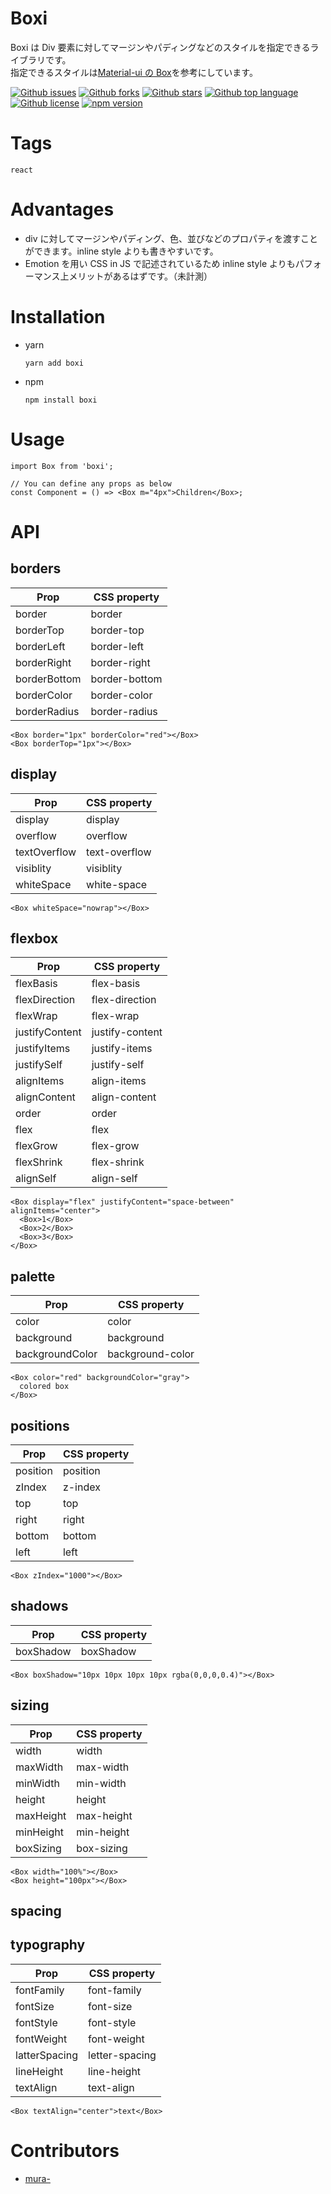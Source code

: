 # Boxi

Boxi は Div 要素に対してマージンやパディングなどのスタイルを指定できるライブラリです。  
指定できるスタイルは[Material-ui の Box](https://material-ui.com/components/box/)を参考にしています。

[![Github issues](https://img.shields.io/github/issues/mura-/boxi)](https://github.com/mura-/boxi/issues)
[![Github forks](https://img.shields.io/github/forks/mura-/boxi)](https://github.com/mura-/boxi/network/members)
[![Github stars](https://img.shields.io/github/stars/mura-/boxi)](https://github.com/mura-/boxi/stargazers)
[![Github top language](https://img.shields.io/github/languages/top/mura-/boxi)](https://github.com/mura-/boxi/)
[![Github license](https://img.shields.io/github/license/mura-/boxi)](https://github.com/mura-/boxi/)
[![npm version](https://badge.fury.io/js/boxi.svg)](https://badge.fury.io/js/boxi)

# Tags

`react`

# Advantages

- div に対してマージンやパディング、色、並びなどのプロパティを渡すことができます。inline style よりも書きやすいです。
- Emotion を用い CSS in JS で記述されているため inline style よりもパフォーマンス上メリットがあるはずです。（未計測）

# Installation

- yarn

  ```
  yarn add boxi
  ```

- npm
  ```
  npm install boxi
  ```

# Usage

```tsx
import Box from 'boxi';

// You can define any props as below
const Component = () => <Box m="4px">Children</Box>;
```

# API

## borders

| Prop         | CSS property  |
| ------------ | ------------- |
| border       | border        |
| borderTop    | border-top    |
| borderLeft   | border-left   |
| borderRight  | border-right  |
| borderBottom | border-bottom |
| borderColor  | border-color  |
| borderRadius | border-radius |

```tsx
<Box border="1px" borderColor="red"></Box>
<Box borderTop="1px"></Box>
```

## display

| Prop         | CSS property  |
| ------------ | ------------- |
| display      | display       |
| overflow     | overflow      |
| textOverflow | text-overflow |
| visiblity    | visiblity     |
| whiteSpace   | white-space   |

```tsx
<Box whiteSpace="nowrap"></Box>
```

## flexbox

| Prop           | CSS property    |
| -------------- | --------------- |
| flexBasis      | flex-basis      |
| flexDirection  | flex-direction  |
| flexWrap       | flex-wrap       |
| justifyContent | justify-content |
| justifyItems   | justify-items   |
| justifySelf    | justify-self    |
| alignItems     | align-items     |
| alignContent   | align-content   |
| order          | order           |
| flex           | flex            |
| flexGrow       | flex-grow       |
| flexShrink     | flex-shrink     |
| alignSelf      | align-self      |

```tsx
<Box display="flex" justifyContent="space-between" alignItems="center">
  <Box>1</Box>
  <Box>2</Box>
  <Box>3</Box>
</Box>
```

## palette

| Prop            | CSS property     |
| --------------- | ---------------- |
| color           | color            |
| background      | background       |
| backgroundColor | background-color |

```tsx
<Box color="red" backgroundColor="gray">
  colored box
</Box>
```

## positions

| Prop     | CSS property |
| -------- | ------------ |
| position | position     |
| zIndex   | z-index      |
| top      | top          |
| right    | right        |
| bottom   | bottom       |
| left     | left         |

```tsx
<Box zIndex="1000"></Box>
```

## shadows

| Prop      | CSS property |
| --------- | ------------ |
| boxShadow | boxShadow    |

```tsx
<Box boxShadow="10px 10px 10px 10px rgba(0,0,0,0.4)"></Box>
```

## sizing

| Prop      | CSS property |
| --------- | ------------ |
| width     | width        |
| maxWidth  | max-width    |
| minWidth  | min-width    |
| height    | height       |
| maxHeight | max-height   |
| minHeight | min-height   |
| boxSizing | box-sizing   |

```tsx
<Box width="100%"></Box>
<Box height="100px"></Box>
```

## spacing

## typography

| Prop          | CSS property   |
| ------------- | -------------- |
| fontFamily    | font-family    |
| fontSize      | font-size      |
| fontStyle     | font-style     |
| fontWeight    | font-weight    |
| latterSpacing | letter-spacing |
| lineHeight    | line-height    |
| textAlign     | text-align     |

```tsx
<Box textAlign="center">text</Box>
```

# Contributors

- [mura-](https://github.com/mura-)
